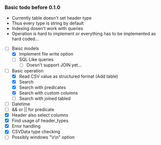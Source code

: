 ### Basic todo before 0.1.0

- Currently table doesn't set header type
- Thus every type is string by default
- Indexing dosen't work with queries
- Operation is hard to implement or everything has to be implemented as hard
coded...

* [ ] Baisc models
	* [x] Implement file write option
    * [ ] SQL Like queries
		* [ ] Doesn't support JOIN yet...

* [ ] Basic operation
	* [x] Read CSV value as structured format (Add table)
	* [x] Search
	* [x] Search with predicates
	* [x] Search with custom columns
	* [ ] Search with joined tabled

* [ ] Datetime
* [ ] && or || for predicate
* [x] Header also select columns
* [x] Find usage of header\_types
* [x] Error handling
* [x] CSVData type checking
* [ ] Possibly windows "\r\n" option
